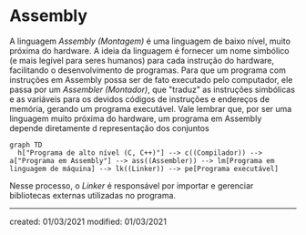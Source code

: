 # Assembly
A linguagem *Assembly (Montagem)* é uma linguagem de baixo nível, muito próxima do hardware. A ideia da linguagem é fornecer um nome simbólico (e mais legível para seres humanos) para cada instrução do hardware, facilitando o desenvolvimento de programas.
Para que um programa com instruções em Assembly possa ser de fato executado pelo computador, ele passa por um *Assembler (Montador)*, que "traduz" as instruções simbólicas e as variáveis para os devidos códigos de instruções e endereços de memória, gerando um programa executável.
Vale lembrar que, por ser uma linguagem muito próxima do hardware, um programa em Assembly depende diretamente d representação dos conjuntos
```mermaid
graph TD
  h["Programa de alto nível (C, C++)"] --> c((Compilador)) --> a["Programa em Assembly"] --> ass((Assembler)) --> lm[Programa em linguagem de máquina] --> lk((Linker)) --> pe[Programa executável]
```
Nesse processo, o *Linker* é responsável por importar e gerenciar bibliotecas externas utilizadas no programa.

---

created: 01/03/2021
modified: 01/03/2021